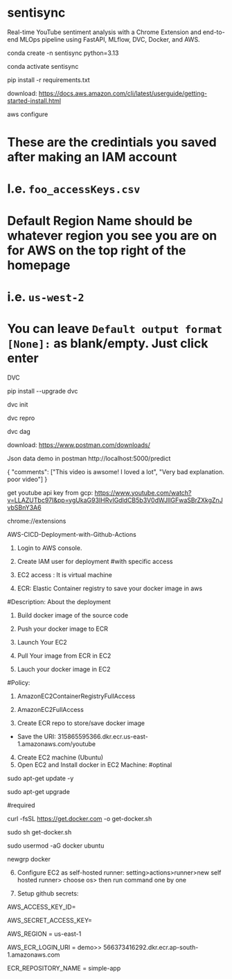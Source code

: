 # sentisync
Real-time YouTube sentiment analysis with a Chrome Extension and end-to-end MLOps pipeline using FastAPI, MLflow, DVC, Docker, and AWS.


conda create -n sentisync python=3.13

conda activate sentisync

pip install -r requirements.txt

download: https://docs.aws.amazon.com/cli/latest/userguide/getting-started-install.html

aws configure

# These are the credintials you saved after making an IAM account
# I.e. `foo_accessKeys.csv`
# Default Region Name should be whatever region you see you are on for AWS on the top right of the homepage
# i.e. `us-west-2`
# You can leave `Default output format [None]:` as blank/empty. Just click enter

DVC

pip install --upgrade dvc

dvc init

dvc repro

dvc dag


download: https://www.postman.com/downloads/

Json data demo in postman
http://localhost:5000/predict

{
    "comments": ["This video is awsome! I loved a lot", "Very bad explanation. poor video"]
}

get youtube api key from gcp: https://www.youtube.com/watch?v=LLAZUTbc97I&pp=ygUkaG93IHRvIGdldCB5b3V0dWJlIGFwaSBrZXkgZnJvbSBnY3A6

chrome://extensions


AWS-CICD-Deployment-with-Github-Actions
1. Login to AWS console.
2. Create IAM user for deployment
#with specific access

1. EC2 access : It is virtual machine

2. ECR: Elastic Container registry to save your docker image in aws


#Description: About the deployment

1. Build docker image of the source code

2. Push your docker image to ECR

3. Launch Your EC2 

4. Pull Your image from ECR in EC2

5. Lauch your docker image in EC2

#Policy:

1. AmazonEC2ContainerRegistryFullAccess

2. AmazonEC2FullAccess
3. Create ECR repo to store/save docker image
- Save the URI: 315865595366.dkr.ecr.us-east-1.amazonaws.com/youtube
4. Create EC2 machine (Ubuntu)
5. Open EC2 and Install docker in EC2 Machine:
#optinal

sudo apt-get update -y

sudo apt-get upgrade

#required

curl -fsSL https://get.docker.com -o get-docker.sh

sudo sh get-docker.sh

sudo usermod -aG docker ubuntu

newgrp docker


6. Configure EC2 as self-hosted runner:
setting>actions>runner>new self hosted runner> choose os> then run command one by one


7. Setup github secrets:

AWS_ACCESS_KEY_ID=

AWS_SECRET_ACCESS_KEY=

AWS_REGION = us-east-1

AWS_ECR_LOGIN_URI = demo>>  566373416292.dkr.ecr.ap-south-1.amazonaws.com

ECR_REPOSITORY_NAME = simple-app